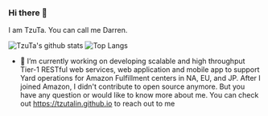 ### Hi there 👋

 I am TzuTa. You can call me Darren.

![TzuTa's github stats](https://github-readme-stats.vercel.app/api?username=tzutalin&count_private=true&hide=issues)
![Top Langs](https://github-readme-stats.vercel.app/api/top-langs/?username=tzutalin&layout=compact)

- 🔭 I’m currently working on developing scalable and high throughput Tier-1 RESTful web services, web application and mobile app to support Yard operations for Amazon Fulfillment centers in NA, EU, and JP. After I joined Amazon, I didn't contribute to open source anymore. But you have any question or would like to know more about me. You can check out https://tzutalin.github.io to reach out to me
